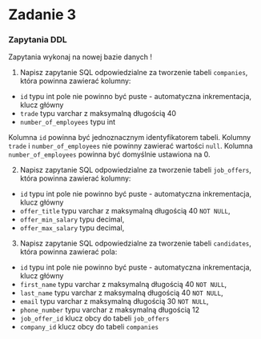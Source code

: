 # Zadanie 3

### Zapytania DDL

Zapytania wykonaj na nowej bazie danych !

1) Napisz zapytanie SQL odpowiedzialne za tworzenie tabeli `companies`, która powinna zawierać kolumny:
  - `id` typu int pole nie powinno być puste - automatyczna inkrementacja, klucz główny
  - `trade` typu varchar z maksymalną długością 40
  - `number_of_employees` typu int
    
Kolumna `id` powinna być jednoznacznym identyfikatorem tabeli. Kolumny `trade` i `number_of_employees` nie powinny zawierać wartości `null`. Kolumna `number_of_employees` powinna być domyślnie ustawiona na 0.


2) Napisz zapytanie SQL odpowiedzialne za tworzenie tabeli `job_offers`, która powinna zawierać kolumny:
  - `id` typu int pole nie powinno być puste - automatyczna inkrementacja, klucz główny
  - `offer_title` typu varchar z maksymalną długością 40 `NOT NULL`,
  - `offer_min_salary` typu decimal,
  - `offer_max_salary` typu decimal,

3) Napisz zapytanie SQL odpowiedzialne za tworzenie tabeli `candidates`, która powinna zawierać pola:
 - `id` typu int pole nie powinno być puste - automatyczna inkrementacja, klucz główny
 - `first_name` typu varchar z maksymalną długością 40 `NOT NULL`,
 - `last_name` typu varchar z maksymalną długością 40 `NOT NULL`,
 - `email` typu varchar z maksymalną długością 30 `NOT NULL`,
 - `phone_number` typu varchar z maksymalną długością 12
 - `job_offer_id` klucz obcy do tabeli `job_offers` 
 - `company_id` klucz obcy do tabeli `companies`
